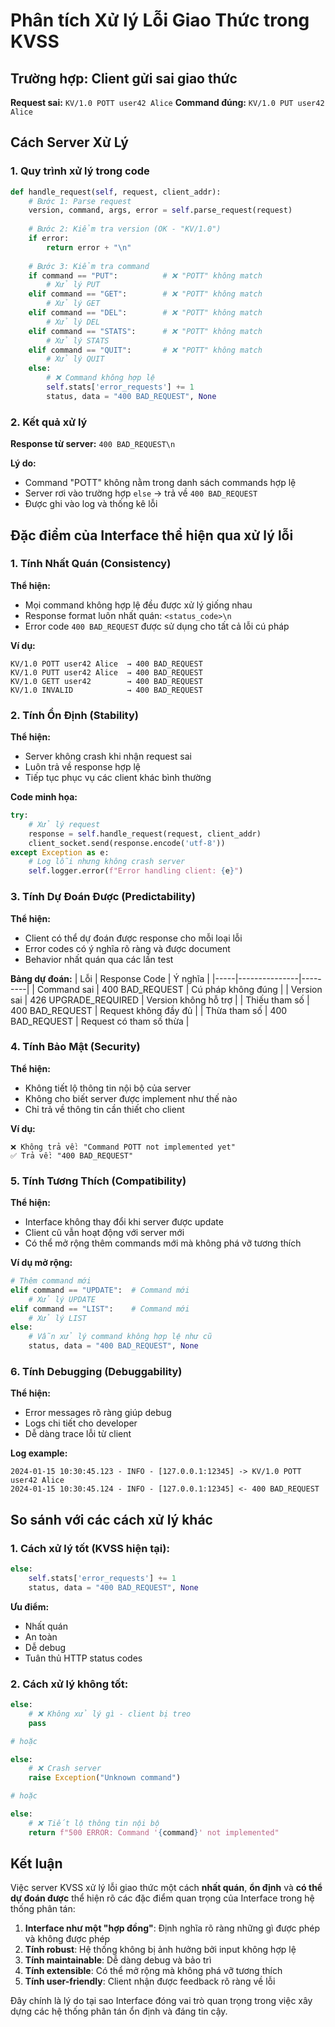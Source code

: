 # Phân tích Xử lý Lỗi Giao Thức trong KVSS

## Trường hợp: Client gửi sai giao thức

**Request sai:** `KV/1.0 POTT user42 Alice`
**Command đúng:** `KV/1.0 PUT user42 Alice`

## Cách Server Xử Lý

### 1. Quy trình xử lý trong code

```python
def handle_request(self, request, client_addr):
    # Bước 1: Parse request
    version, command, args, error = self.parse_request(request)
    
    # Bước 2: Kiểm tra version (OK - "KV/1.0")
    if error:
        return error + "\n"
    
    # Bước 3: Kiểm tra command
    if command == "PUT":          # ❌ "POTT" không match
        # Xử lý PUT
    elif command == "GET":        # ❌ "POTT" không match  
        # Xử lý GET
    elif command == "DEL":        # ❌ "POTT" không match
        # Xử lý DEL
    elif command == "STATS":      # ❌ "POTT" không match
        # Xử lý STATS
    elif command == "QUIT":       # ❌ "POTT" không match
        # Xử lý QUIT
    else:
        # ❌ Command không hợp lệ
        self.stats['error_requests'] += 1
        status, data = "400 BAD_REQUEST", None
```

### 2. Kết quả xử lý

**Response từ server:** `400 BAD_REQUEST\n`

**Lý do:**
- Command "POTT" không nằm trong danh sách commands hợp lệ
- Server rơi vào trường hợp `else` → trả về `400 BAD_REQUEST`
- Được ghi vào log và thống kê lỗi

## Đặc điểm của Interface thể hiện qua xử lý lỗi

### 1. **Tính Nhất Quán (Consistency)**

**Thể hiện:**
- Mọi command không hợp lệ đều được xử lý giống nhau
- Response format luôn nhất quán: `<status_code>\n`
- Error code `400 BAD_REQUEST` được sử dụng cho tất cả lỗi cú pháp

**Ví dụ:**
```
KV/1.0 POTT user42 Alice  → 400 BAD_REQUEST
KV/1.0 PUTT user42 Alice  → 400 BAD_REQUEST  
KV/1.0 GETT user42        → 400 BAD_REQUEST
KV/1.0 INVALID            → 400 BAD_REQUEST
```

### 2. **Tính Ổn Định (Stability)**

**Thể hiện:**
- Server không crash khi nhận request sai
- Luôn trả về response hợp lệ
- Tiếp tục phục vụ các client khác bình thường

**Code minh họa:**
```python
try:
    # Xử lý request
    response = self.handle_request(request, client_addr)
    client_socket.send(response.encode('utf-8'))
except Exception as e:
    # Log lỗi nhưng không crash server
    self.logger.error(f"Error handling client: {e}")
```

### 3. **Tính Dự Đoán Được (Predictability)**

**Thể hiện:**
- Client có thể dự đoán được response cho mỗi loại lỗi
- Error codes có ý nghĩa rõ ràng và được document
- Behavior nhất quán qua các lần test

**Bảng dự đoán:**
| Lỗi | Response Code | Ý nghĩa |
|-----|---------------|---------|
| Command sai | 400 BAD_REQUEST | Cú pháp không đúng |
| Version sai | 426 UPGRADE_REQUIRED | Version không hỗ trợ |
| Thiếu tham số | 400 BAD_REQUEST | Request không đầy đủ |
| Thừa tham số | 400 BAD_REQUEST | Request có tham số thừa |

### 4. **Tính Bảo Mật (Security)**

**Thể hiện:**
- Không tiết lộ thông tin nội bộ của server
- Không cho biết server được implement như thế nào
- Chỉ trả về thông tin cần thiết cho client

**Ví dụ:**
```
❌ Không trả về: "Command POTT not implemented yet"
✅ Trả về: "400 BAD_REQUEST"
```

### 5. **Tính Tương Thích (Compatibility)**

**Thể hiện:**
- Interface không thay đổi khi server được update
- Client cũ vẫn hoạt động với server mới
- Có thể mở rộng thêm commands mới mà không phá vỡ tương thích

**Ví dụ mở rộng:**
```python
# Thêm command mới
elif command == "UPDATE":  # Command mới
    # Xử lý UPDATE
elif command == "LIST":    # Command mới
    # Xử lý LIST
else:
    # Vẫn xử lý command không hợp lệ như cũ
    status, data = "400 BAD_REQUEST", None
```

### 6. **Tính Debugging (Debuggability)**

**Thể hiện:**
- Error messages rõ ràng giúp debug
- Logs chi tiết cho developer
- Dễ dàng trace lỗi từ client

**Log example:**
```
2024-01-15 10:30:45.123 - INFO - [127.0.0.1:12345] -> KV/1.0 POTT user42 Alice
2024-01-15 10:30:45.124 - INFO - [127.0.0.1:12345] <- 400 BAD_REQUEST
```

## So sánh với các cách xử lý khác

### 1. **Cách xử lý tốt (KVSS hiện tại):**
```python
else:
    self.stats['error_requests'] += 1
    status, data = "400 BAD_REQUEST", None
```

**Ưu điểm:**
- Nhất quán
- An toàn
- Dễ debug
- Tuân thủ HTTP status codes

### 2. **Cách xử lý không tốt:**
```python
else:
    # ❌ Không xử lý gì - client bị treo
    pass

# hoặc

else:
    # ❌ Crash server
    raise Exception("Unknown command")

# hoặc  

else:
    # ❌ Tiết lộ thông tin nội bộ
    return f"500 ERROR: Command '{command}' not implemented"
```

## Kết luận

Việc server KVSS xử lý lỗi giao thức một cách **nhất quán**, **ổn định** và **có thể dự đoán được** thể hiện rõ các đặc điểm quan trọng của Interface trong hệ thống phân tán:

1. **Interface như một "hợp đồng"**: Định nghĩa rõ ràng những gì được phép và không được phép
2. **Tính robust**: Hệ thống không bị ảnh hưởng bởi input không hợp lệ
3. **Tính maintainable**: Dễ dàng debug và bảo trì
4. **Tính extensible**: Có thể mở rộng mà không phá vỡ tương thích
5. **Tính user-friendly**: Client nhận được feedback rõ ràng về lỗi

Đây chính là lý do tại sao Interface đóng vai trò quan trọng trong việc xây dựng các hệ thống phân tán ổn định và đáng tin cậy.
